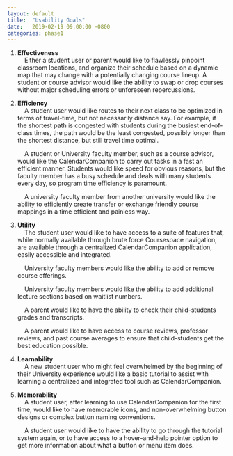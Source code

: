 ```yaml
---
layout: default
title:  "Usability Goals"
date:   2019-02-19 09:00:00 -0800
categories: phase1
---
```


1. <b>Effectiveness</b><br>
   &nbsp;&nbsp;&nbsp;&nbsp;Either a student user or parent would like to flawlessly pinpoint classroom locations, and organize their schedule based on a dynamic map that may change with a potentially changing course lineup. A student or course advisor would like the ability to swap or drop courses without major scheduling errors or unforeseen repercussions.

2. <b>Efficiency</b><br>
   &nbsp;&nbsp;&nbsp;&nbsp;A student user would like routes to their next class to be optimized in terms of travel-time, but not necessarily distance say. For example, if the shortest path is congested with students during the busiest end-of-class times, the path would be the least congested, possibly longer than the shortest distance, but still travel time optimal.

   &nbsp;&nbsp;&nbsp;&nbsp;A student or University faculty member, such as a course advisor, would like the CalendarCompanion to carry out tasks in a fast an efficient manner. Students would like speed for obvious reasons, but the faculty member has a busy schedule and deals with many students every day, so program time efficiency is paramount.

   &nbsp;&nbsp;&nbsp;&nbsp;A university faculty member from another university would like the ability to efficiently create transfer or exchange friendly course mappings in a time efficient and painless way.

3. <b>Utility</b><br>
   &nbsp;&nbsp;&nbsp;&nbsp;The student user would like to have access to a suite of features that, while normally available through brute force Coursespace navigation, are available through a centralized CalendarCompanion application, easily accessible and integrated.

   &nbsp;&nbsp;&nbsp;&nbsp;University faculty members would like the ability to add or remove course offerings.

   &nbsp;&nbsp;&nbsp;&nbsp;University faculty members would like the ability to add additional lecture sections based on waitlist numbers.

   &nbsp;&nbsp;&nbsp;&nbsp;A parent would like to have the ability to check their child-students grades and transcripts.

   &nbsp;&nbsp;&nbsp;&nbsp;A parent would like to have access to course reviews, professor reviews, and past course averages to ensure that child-students get the best education possible.

4. <b>Learnability</b><br>
   &nbsp;&nbsp;&nbsp;&nbsp;A new student user who might feel overwhelmed by the beginning of their University experience would like a basic tutorial to assist with learning a centralized and integrated tool such as CalendarCompanion.

5. <b>Memorability</b><br>
   &nbsp;&nbsp;&nbsp;&nbsp;A student user, after learning to use CalendarCompanion for the first time, would like to have memorable icons, and non-overwhelming button designs or complex button naming conventions.

   &nbsp;&nbsp;&nbsp;&nbsp;A student user would like to have the ability to go through the tutorial system again, or to have access to a hover-and-help pointer option to get more information about what a button or menu item does.